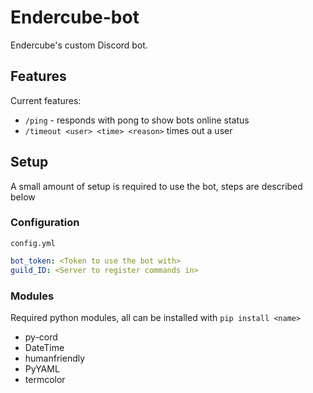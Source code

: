 # Endercube-bot

Endercube's custom Discord bot.

## Features

Current features:

* `/ping` - responds with pong to show bots online status
* `/timeout <user> <time> <reason>` times out a user

## Setup

A small amount of setup is required to use the bot, steps are described below

### Configuration

`config.yml`

```yml
bot_token: <Token to use the bot with>
guild_ID: <Server to register commands in>
```

### Modules

Required python modules, all can be installed with `pip install <name>`

* py-cord
* DateTime
* humanfriendly
* PyYAML
* termcolor
